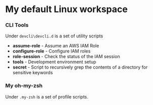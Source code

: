 # My default Linux workspace

### CLI Tools

Under `devcli\devcli.d` is a set of utility scripts
-  **assume-role** - Assume an AWS IAM Role
-  **configure-role** - Configure IAM roles
-  **role-session** - Check the status of the IAM session
-  **tools** - Development environment setup
-  **secret** - Script to recursively grep the contents of a directory for sensitive keywords


### My oh-my-zsh

Under `.my-zsh` is a set of profile scripts.
